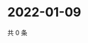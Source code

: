 # 2022-01-09

共 0 条

<!-- BEGIN WEIBO -->
<!-- 最后更新时间 Sun Jan 09 2022 14:18:19 GMT+0800 (China Standard Time) -->

<!-- END WEIBO -->
